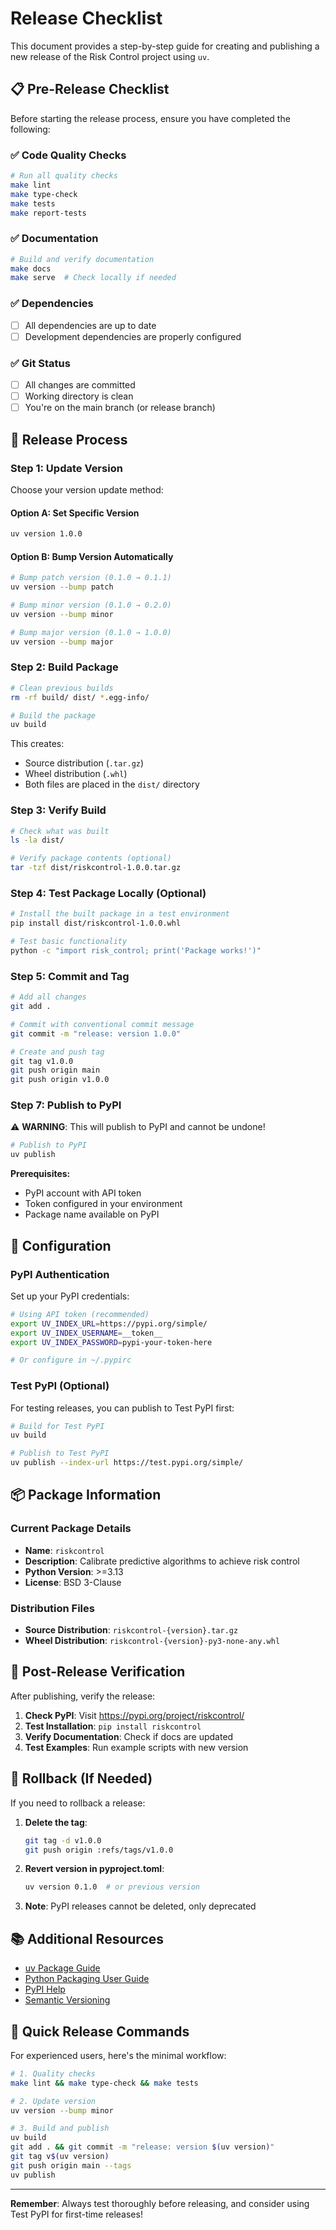 # Release Checklist

This document provides a step-by-step guide for creating and publishing a new release of the Risk Control project using `uv`.

## 📋 Pre-Release Checklist

Before starting the release process, ensure you have completed the following:

### ✅ Code Quality Checks
```bash
# Run all quality checks
make lint
make type-check
make tests
make report-tests
```

### ✅ Documentation
```bash
# Build and verify documentation
make docs
make serve  # Check locally if needed
```

### ✅ Dependencies
- [ ] All dependencies are up to date
- [ ] Development dependencies are properly configured

### ✅ Git Status
- [ ] All changes are committed
- [ ] Working directory is clean
- [ ] You're on the main branch (or release branch)

## 🚀 Release Process

### Step 1: Update Version

Choose your version update method:

#### Option A: Set Specific Version
```bash
uv version 1.0.0
```

#### Option B: Bump Version Automatically
```bash
# Bump patch version (0.1.0 → 0.1.1)
uv version --bump patch

# Bump minor version (0.1.0 → 0.2.0)
uv version --bump minor

# Bump major version (0.1.0 → 1.0.0)
uv version --bump major
```

### Step 2: Build Package

```bash
# Clean previous builds
rm -rf build/ dist/ *.egg-info/

# Build the package
uv build
```

This creates:
- Source distribution (`.tar.gz`)
- Wheel distribution (`.whl`)
- Both files are placed in the `dist/` directory

### Step 3: Verify Build

```bash
# Check what was built
ls -la dist/

# Verify package contents (optional)
tar -tzf dist/riskcontrol-1.0.0.tar.gz
```

### Step 4: Test Package Locally (Optional)

```bash
# Install the built package in a test environment
pip install dist/riskcontrol-1.0.0.whl

# Test basic functionality
python -c "import risk_control; print('Package works!')"
```

### Step 5: Commit and Tag

```bash
# Add all changes
git add .

# Commit with conventional commit message
git commit -m "release: version 1.0.0"

# Create and push tag
git tag v1.0.0
git push origin main
git push origin v1.0.0
```

### Step 7: Publish to PyPI

⚠️ **WARNING**: This will publish to PyPI and cannot be undone!

```bash
# Publish to PyPI
uv publish
```

**Prerequisites:**
- PyPI account with API token
- Token configured in your environment
- Package name available on PyPI

## 🔧 Configuration

### PyPI Authentication

Set up your PyPI credentials:

```bash
# Using API token (recommended)
export UV_INDEX_URL=https://pypi.org/simple/
export UV_INDEX_USERNAME=__token__
export UV_INDEX_PASSWORD=pypi-your-token-here

# Or configure in ~/.pypirc
```

### Test PyPI (Optional)

For testing releases, you can publish to Test PyPI first:

```bash
# Build for Test PyPI
uv build

# Publish to Test PyPI
uv publish --index-url https://test.pypi.org/simple/
```

## 📦 Package Information

### Current Package Details
- **Name**: `riskcontrol`
- **Description**: Calibrate predictive algorithms to achieve risk control
- **Python Version**: >=3.13
- **License**: BSD 3-Clause

### Distribution Files
- **Source Distribution**: `riskcontrol-{version}.tar.gz`
- **Wheel Distribution**: `riskcontrol-{version}-py3-none-any.whl`

## 🧪 Post-Release Verification

After publishing, verify the release:

1. **Check PyPI**: Visit https://pypi.org/project/riskcontrol/
2. **Test Installation**: `pip install riskcontrol`
3. **Verify Documentation**: Check if docs are updated
4. **Test Examples**: Run example scripts with new version

## 🔄 Rollback (If Needed)

If you need to rollback a release:

1. **Delete the tag**:
   ```bash
   git tag -d v1.0.0
   git push origin :refs/tags/v1.0.0
   ```

2. **Revert version in pyproject.toml**:
   ```bash
   uv version 0.1.0  # or previous version
   ```

3. **Note**: PyPI releases cannot be deleted, only deprecated

## 📚 Additional Resources

- [uv Package Guide](https://docs.astral.sh/uv/guides/package/)
- [Python Packaging User Guide](https://packaging.python.org/en/latest/tutorials/packaging-projects/)
- [PyPI Help](https://pypi.org/help/)
- [Semantic Versioning](https://semver.org/)

## 🎯 Quick Release Commands

For experienced users, here's the minimal workflow:

```bash
# 1. Quality checks
make lint && make type-check && make tests

# 2. Update version
uv version --bump minor

# 3. Build and publish
uv build
git add . && git commit -m "release: version $(uv version)"
git tag v$(uv version)
git push origin main --tags
uv publish
```

---

**Remember**: Always test thoroughly before releasing, and consider using Test PyPI for first-time releases!
